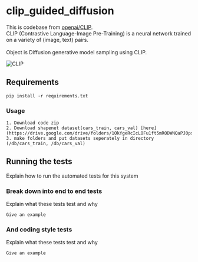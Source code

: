 # clip_guided_diffusion

This is codebase from [openai/CLIP](https://github.com/openai/CLIP). <br/> 
CLIP (Contrastive Language-Image Pre-Training) is a neural network trained on a variety of (image, text) pairs.<br/>  
Object is Diffusion generative model sampling using CLIP.

![CLIP](https://github.com/Yeoneasy/clip_guided_diffusion/assets/129255517/0a8bed9a-00db-4185-b917-8c73367a5c54)

## Requirements

```
pip install -r requirements.txt
```

### Usage

```
1. Download code zip
2. Download shapenet dataset(cars_train, cars_val) [here](https://drive.google.com/drive/folders/1OkYgeRcIcLOFu1ft5mRODWNQaPJ0ps90)
3. make folders and put datasets seperately in directory (/db/cars_train, /db/cars_val)
```

## Running the tests

Explain how to run the automated tests for this system

### Break down into end to end tests

Explain what these tests test and why

```
Give an example
```

### And coding style tests

Explain what these tests test and why

```
Give an example
```
